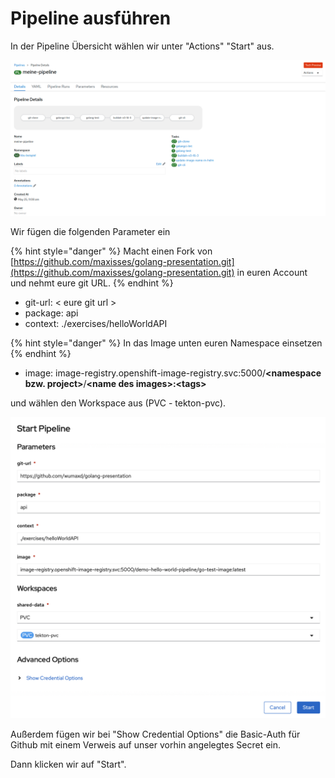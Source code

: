 # Pipeline ausführen

In der Pipeline Übersicht wählen wir unter "Actions" "Start" aus.

![](../../../.gitbook/assets/image%20%28175%29.png)

Wir fügen die folgenden Parameter ein

{% hint style="danger" %}
Macht einen Fork von [https://github.com/maxisses/golang-presentation.git](https://github.com/maxisses/golang-presentation.git) in euren Account und nehmt eure git URL.
{% endhint %}

* git-url: &lt; eure git url &gt;
* package: api
* context: ./exercises/helloWorldAPI

{% hint style="danger" %}
In das Image unten euren Namespace einsetzen
{% endhint %}

* image: image-registry.openshift-image-registry.svc:5000/**&lt;namespace bzw. project&gt;**/**&lt;name des images&gt;:&lt;tags&gt;**

und wählen den Workspace aus \(PVC - tekton-pvc\).

![](../../../.gitbook/assets/screenshot-2021-04-14-at-22.36.08.png)

Außerdem fügen wir bei "Show Credential Options" die Basic-Auth für Github mit einem Verweis auf unser vorhin angelegtes Secret ein.

Dann klicken wir auf "Start".



